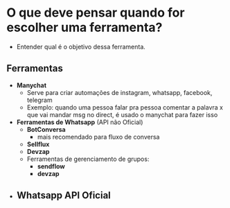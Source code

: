 # O que deve pensar quando for escolher uma ferramenta?
- Entender qual é o objetivo dessa ferramenta.
## Ferramentas
- **Manychat**
	- Serve para criar automações de instagram, whatsapp, facebook, telegram
	- Exemplo: quando uma pessoa falar pra pessoa comentar a palavra x que vai mandar msg no direct, é usado o manychat para fazer isso
- **Ferramentas de Whatsapp** (API não Oficial)
	- **BotConversa** 
		- mais recomendado para fluxo de conversa
	- **Sellflux**
	- **Devzap**
	- Ferramentas de gerenciamento de grupos:
		- **sendflow**
		- **devzap**
- **Whatsapp API Oficial**
	- 
